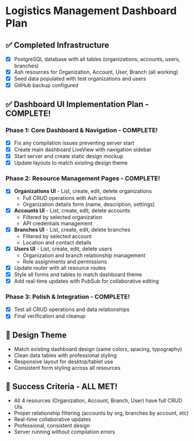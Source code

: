 # Logistics Management Dashboard Plan

## ✅ Completed Infrastructure
- [x] PostgreSQL database with all tables (organizations, accounts, users, branches)
- [x] Ash resources for Organization, Account, User, Branch (all working)
- [x] Seed data populated with test organizations and users
- [x] GitHub backup configured

## ✅ Dashboard UI Implementation Plan - COMPLETE!

### Phase 1: Core Dashboard & Navigation - COMPLETE!
- [x] Fix any compilation issues preventing server start
- [x] Create main dashboard LiveView with navigation sidebar
- [x] Start server and create static design mockup
- [x] Update layouts to match existing design theme

### Phase 2: Resource Management Pages - COMPLETE! 
- [x] **Organizations UI** - List, create, edit, delete organizations
  - Full CRUD operations with Ash actions
  - Organization details form (name, description, settings)
- [x] **Accounts UI** - List, create, edit, delete accounts
  - Filtered by selected organization
  - API credentials management
- [x] **Branches UI** - List, create, edit, delete branches  
  - Filtered by selected account
  - Location and contact details
- [x] **Users UI** - List, create, edit, delete users
  - Organization and branch relationship management
  - Role assignments and permissions
- [x] Update router with all resource routes
- [x] Style all forms and tables to match dashboard theme
- [x] Add real-time updates with PubSub for collaborative editing

### Phase 3: Polish & Integration - COMPLETE!
- [x] Test all CRUD operations and data relationships
- [x] Final verification and cleanup

## 🎨 Design Theme
- Match existing dashboard design (same colors, spacing, typography)
- Clean data tables with professional styling
- Responsive layout for desktop/tablet use
- Consistent form styling across all resources

## 🚀 Success Criteria - ALL MET!
- All 4 resources (Organization, Account, Branch, User) have full CRUD UIs
- Proper relationship filtering (accounts by org, branches by account, etc)
- Real-time collaborative updates
- Professional, consistent design
- Server running without compilation errors


